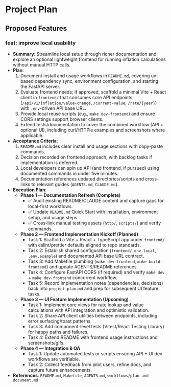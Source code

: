 # Project Plan

## Proposed Features

### feat: improve local usability
- **Summary**: Streamline local setup through richer documentation and explore an optional lightweight frontend for running inflation calculations without manual HTTP calls.
- **Plan**:
  1. Document install and usage workflows in `README.md`, covering uv-based dependency sync, environment configuration, and starting the FastAPI server.
  2. Evaluate frontend needs; if approved, scaffold a minimal Vite + React client in `frontend/` that consumes core API endpoints (`/api/v1/inflation/value-change`, `/current-value`, `/rate/{year}`) with `.env`-driven API base URL.
  3. Provide local reuse scripts (e.g., `make dev-frontend`) and ensure CORS settings support browser clients.
  4. Extend tests/documentation to cover the combined workflow (API + optional UI), including curl/HTTPie examples and screenshots where applicable.
- **Acceptance Criteria**:
  1. `README.md` includes clear install and usage sections with copy-paste commands.
  2. Decision recorded on frontend approach, with backlog tasks if implementation is deferred.
  3. Local developers can spin up API (and frontend, if pursued) using documented commands in under five minutes.
  4. Documentation references updated directories/scripts and cross-links to relevant guides (`AGENTS.md`, `CLAUDE.md`).
- **Execution Plan**:
  - **Phase 1 — Documentation Refresh (Complete)**
    - ✅ Audit existing README/CLAUDE content and capture gaps for local-first workflows.
    - ✅ Update `README.md` Quick Start with installation, environment setup, and usage steps.
    - ✅ Cross-link manual testing assets (`http/`, `scripts/`) and verify commands.
  - **Phase 2 — Frontend Implementation Kickoff (Planned)**
    - Task 1: Scaffold a Vite + React + TypeScript app under `frontend/` with eslint/prettier defaults aligned to repo standards.
    - Task 2: Establish shared configuration (`frontend/.env.local`, `.env.example`) and documented API base URL contract.
    - Task 3: Add Makefile plumbing (`make dev-frontend`, `make build-frontend`) and update AGENTS/README references.
    - Task 4: Configure FastAPI CORS (if required) and verify `make dev` + `make dev-frontend` concurrent workflow.
    - Task 5: Record implementation notes (dependencies, decisions) back into `project-plan.md` and prep for subsequent UI feature tasks.
  - **Phase 3 — UI Feature Implementation (Upcoming)**
    - Task 1: Implement core views for rate lookup and value calculations with API integration and optimistic validation.
    - Task 2: Share API client utilities between endpoints, including error surfacing/toast patterns.
    - Task 3: Add component-level tests (Vitest/React Testing Library) for happy paths and failures.
    - Task 4: Extend README with frontend usage instructions and screenshots/gifs.
  - **Phase 4 — Integration & QA**
    - Task 1: Update automated tests or scripts ensuring API + UI dev workflows are verifiable.
    - Task 2: Collect feedback from pilot users, refine docs, and capture future enhancements.
- **References**: `README.md`, `Makefile`, `AGENTS.md`, `workflows/plan-and-document.md`
